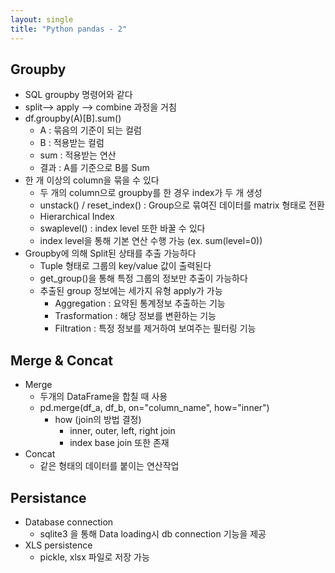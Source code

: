 ```yaml
---
layout: single
title: "Python pandas - 2"
---
```


## Groupby

- SQL groupby 명령어와 같다
- split--> apply --> combine 과정을 거침
- df.groupby(A)[B].sum()
  - A : 묶음의 기준이 되는 컬럼
  - B : 적용받는 컬럼
  - sum : 적용받는 연산
  - 결과 : A를 기준으로 B를 Sum
- 한 개 이상의 column을 묶을 수 있다
  - 두 개의 column으로 groupby를 한 경우 index가 두 개 생성
  - unstack() / reset_index() : Group으로 묶여진 데이터를 matrix 형태로 전환
  - Hierarchical Index
  - swaplevel() : index level 또한 바꿀 수 있다
  - index level을 통해 기본 연산 수행 가능 (ex. sum(level=0))
- Groupby에 의해 Split된 상태를 추출 가능하다
  - Tuple 형태로 그룹의 key/value 값이 출력된다
  - get_group()을 통해 특정 그룹의 정보만 추출이 가능하다
  - 추출된 group 정보에는 세가지 유형 apply가 가능
    - Aggregation : 요약된 통계정보 추출하는 기능
    - Trasformation : 해당 정보를 변환하는 기능
    - Filtration : 특정 정보를 제거하여 보여주는 필터링 기능

## Merge & Concat

- Merge
  - 두개의 DataFrame을 합칠 때 사용
  - pd.merge(df_a, df_b, on="column_name", how="inner")
    - how (join의 방법 결정)
      - inner, outer, left, right join
      - index base join 또한 존재
- Concat
  - 같은 형태의 데이터를 붙이는 연산작업

## Persistance

- Database connection
  - sqlite3 을 통해 Data loading시 db connection 기능을 제공
- XLS persistence
  - pickle, xlsx 파일로 저장 가능
